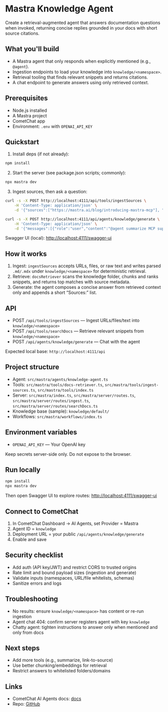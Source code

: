 
# Mastra Knowledge Agent

Create a retrieval-augmented agent that answers documentation questions when invoked, returning concise replies grounded in your docs with short source citations.

## What you'll build

- A Mastra agent that only responds when explicitly mentioned (e.g., `@agent`).
- Ingestion endpoints to load your knowledge into `knowledge/<namespace>`.
- Retrieval tooling that finds relevant snippets and returns citations.
- A chat endpoint to generate answers using only retrieved context.

## Prerequisites

- Node.js installed
- A Mastra project
- CometChat app
- Environment: `.env` with `OPENAI_API_KEY`

## Quickstart

1) Install deps (if not already):

```bash
npm install
```

2. Start the server (see package.json scripts; commonly):

```bash
npx mastra dev
```

3. Ingest sources, then ask a question:

```bash
curl -s -X POST http://localhost:4111/api/tools/ingestSources \
	-H 'Content-Type: application/json' \
	-d '{"sources":["https://mastra.ai/blog/introducing-mastra-mcp"], "namespace":"docs"}'

curl -s -X POST http://localhost:4111/api/agents/knowledge/generate \
	-H 'Content-Type: application/json' \
	-d '{"messages":[{"role":"user","content":"@agent summarize MCP support in Mastra"}], "toolParams": {"namespace":"docs"}}'
```

Swagger UI (local): [http://localhost:4111/swagger-ui](http://localhost:4111/swagger-ui)

## How it works

1) Ingest: `ingestSources` accepts URLs, files, or raw text and writes parsed `.md/.mdx` under `knowledge/<namespace>` for deterministic retrieval.
2) Retrieve: `docsRetriever` scans the knowledge folder, chunks and ranks snippets, and returns top matches with source metadata.
3) Generate: the agent composes a concise answer from retrieved context only and appends a short “Sources:” list.

## API

- POST `/api/tools/ingestSources` — Ingest URLs/files/text into `knowledge/<namespace>`
- POST `/api/tools/searchDocs` — Retrieve relevant snippets from `knowledge/<namespace>`
- POST `/api/agents/knowledge/generate` — Chat with the agent

Expected local base: `http://localhost:4111/api`

## Project structure

- Agent: `src/mastra/agents/knowledge-agent.ts`
- Tools: `src/mastra/tools/docs-retriever.ts`, `src/mastra/tools/ingest-sources.ts`, `src/mastra/tools/index.ts`
- Server: `src/mastra/index.ts`, `src/mastra/server/routes.ts`, `src/mastra/server/routes/ingest.ts`, `src/mastra/server/routes/searchDocs.ts`
- Knowledge base (sample): `knowledge/default/`
- Workflows: `src/mastra/workflows/index.ts`

## Environment variables

- `OPENAI_API_KEY` — Your OpenAI key

Keep secrets server-side only. Do not expose to the browser.

## Run locally

```bash
npm install
npx mastra dev
```

Then open Swagger UI to explore routes: [http://localhost:4111/swagger-ui](http://localhost:4111/swagger-ui)

## Connect to CometChat

1) In CometChat Dashboard → AI Agents, set Provider = Mastra
2) Agent ID = `knowledge`
3) Deployment URL = your public `/api/agents/knowledge/generate`
4) Enable and save

## Security checklist

- Add auth (API key/JWT) and restrict CORS to trusted origins
- Rate limit and bound payload sizes (ingestion and generate)
- Validate inputs (namespaces, URL/file whitelists, schemas)
- Sanitize errors and logs

## Troubleshooting

- No results: ensure `knowledge/<namespace>` has content or re-run ingestion
- Agent chat 404: confirm server registers agent with key `knowledge`
- Chatty agent: tighten instructions to answer only when mentioned and only from docs

## Next steps

- Add more tools (e.g., summarize, link-to-source)
- Use better chunking/embeddings for retrieval
- Restrict answers to whitelisted folders/domains

## Links

- CometChat AI Agents docs: [docs](https://cometchat-22654f5b-docs-navigation.mintlify.app/ai-agents/mastra-knowledge-agent)
- Repo: [GitHub](https://github.com/cometchat/ai-agent-mastra-examples/tree/main/mastra-knowledge-agent)
